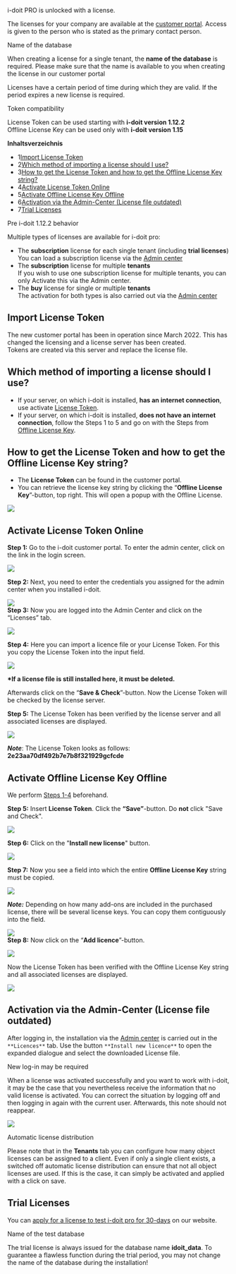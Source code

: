 i-doit PRO is unlocked with a license.

The licenses for your company are available at the [customer portal](/display/en/Customer+Portal). Access is given to the person who is stated as the primary contact person.

Name of the database

When creating a license for a single tenant, the **name of the database** is required. Please make sure that the name is available to you when creating the license in our customer portal

Licenses have a certain period of time during which they are valid. If the period expires a new license is required.

Token compatibility

License Token can be used starting with **i-doit version 1.12.2**  
Offline License Key can be used only with **i-doit version 1.15**

**Inhaltsverzeichnis**

*   1[Import License Token](#ActivateLicense-ImportLicenseToken)
*   2[Which method of importing a license should I use?](#ActivateLicense-WhichmethodofimportingalicenseshouldIuse?)
*   3[How to get the License Token and how to get the Offline License Key string?](#ActivateLicense-HowtogettheLicenseTokenandhowtogettheOfflineLicenseKeystring?)
*   4[Activate License Token Online](#ActivateLicense-ActivateLicenseTokenOnline)
*   5[Activate Offline License Key Offline](#ActivateLicense-ActivateOfflineLicenseKeyOffline)
*   6[Activation via the Admin-Center (License file outdated)](#ActivateLicense-ActivationviatheAdmin-Center(Licensefileoutdated))
*   7[Trial Licenses](#ActivateLicense-TrialLicenses)

Pre i-doit 1.12.2 behavior

Multiple types of licenses are available for i-doit pro:

*   The **subscription** license for each single tenant (including **trial licenses**)  
    You can load a subscription license via the [Admin center](/display/en/Admin+Center) 
*   The **subscription** license for multiple **tenants**  
    If you wish to use one subscription license for multiple tenants, you can only Activate this via the Admin center.
*   The **buy** license for single or multiple **tenants**  
    The activation for both types is also carried out via the [Admin center](/display/en/Admin+Center)

Import License Token
--------------------

The new customer portal has been in operation since March 2022. This has changed the licensing and a license server has been created.  
Tokens are created via this server and replace the license file.

Which method of importing a license should I use?
-------------------------------------------------

*   If your server, on which i-doit is installed, **has an internet connection**, use activate [License Token](#ActivateLicense-Steps1-5).
*   If your server, on which i-doit is installed, **does not have an internet connection**, follow the Steps 1 to 5 and go on with the Steps from [Offline License Key](#ActivateLicense-Steps6-8).  
      
    

How to get the License Token and how to get the Offline License Key string?
---------------------------------------------------------------------------

*   The **License Token** can be found in the customer portal.
*   You can retrieve the license key string by clicking the “**Offline License Key**”-button, top right. This will open a popup with the Offline License.

![](/download/attachments/30441527/how-to-get-a-token.png?version=2&modificationDate=1652373554156&api=v2&effects=drop-shadow)

Activate License Token Online
-----------------------------

**Step 1:** Go to the i-doit customer portal. To enter the admin center, click on the link in the login screen.

![](/download/attachments/30441527/1.Login_admin.png?version=1&modificationDate=1652373528043&api=v2&effects=drop-shadow)

**Step 2:** Next, you need to enter the credentials you assigned for the admin center when you installed i-doit.

![](/download/attachments/30441527/2.login_admin_center.png?version=2&modificationDate=1652373576829&api=v2&effects=drop-shadow)  
**Step 3:** Now you are logged into the Admin Center and click on the “Licenses” tab.

![](/download/attachments/30441527/3.admin-center-home.png?version=2&modificationDate=1652373593497&api=v2&effects=drop-shadow)

**Step 4:** Here you can import a licence file or your License Token. For this you copy the License Token into the input field.

![](/download/attachments/30441527/4.admin-center-licenses.png?version=2&modificationDate=1652373606789&api=v2&effects=drop-shadow)

**\*If a license file is still installed here, it must be deleted.**

Afterwards click on the “**Save & Check**”-button. Now the License Token will be checked by the license server.

**Step 5:** The License Token has been verified by the license server and all associated licenses are displayed.

![](/download/attachments/30441527/5.admin-center-licenses-token.png?version=3&modificationDate=1652373828630&api=v2&effects=drop-shadow)

**_Note_**: The License Token looks as follows: **2e23aa70df492b7e7b8f321929gcfcde**

  

Activate Offline License Key Offline
------------------------------------

We perform [Steps 1-4](#ActivateLicense-Steps1-5) beforehand. 

**Step 5:** Insert **License Token**. Click the **“Save”**\-button. Do **not** click "Save and Check".

![](/download/attachments/30441527/image2022-10-11_15-29-9.png?version=1&modificationDate=1665494949784&api=v2&effects=drop-shadow)

**Step 6:** Click on the "**Install new license**" button.

![](/download/attachments/30441527/6.add-new-license-button.png?version=2&modificationDate=1652373698320&api=v2&effects=drop-shadow)

**Step 7:** Now you see a field into which the entire **Offline License Key** string must be copied.

![](/download/attachments/30441527/7.add-new-license.png?version=2&modificationDate=1652373722062&api=v2&effects=drop-shadow)

**_Note:_** Depending on how many add-ons are included in the purchased license, there will be several license keys. You can copy them contiguously into the field.

![](/download/attachments/30441527/7.add-new-license-end.png?version=2&modificationDate=1652373734647&api=v2&effects=drop-shadow)  
**Step 8:** Now click on the “**Add licence**”-button.

![](/download/attachments/30441527/8.add-new-license-save.png?version=2&modificationDate=1652373750450&api=v2&effects=drop-shadow)

Now the License Token has been verified with the Offline License Key string and all associated licenses are displayed.

![](/download/attachments/30441527/5.admin-center-licenses-token.png?version=3&modificationDate=1652373828630&api=v2&effects=drop-shadow)  
  

Activation via the Admin-Center (License file outdated)
-------------------------------------------------------

After logging in, the installation via the [Admin center](/display/en/Admin+Center) is carried out in the `**Licences**` tab. Use the button `**Install new licence**` to open the expanded dialogue and select the downloaded License file.

New log-in may be required

When a license was activated successfully and you want to work with i-doit, it may be the case that you nevertheless receive the information that no valid license is activated. You can correct the situation by logging off and then logging in again with the current user. Afterwards, this note should not reappear.

![](/download/attachments/11730998/i-doit-license.png?version=1&modificationDate=1572613871986&api=v2&effects=drop-shadow)

Automatic license distribution

Please note that in the **Tenants** tab you can configure how many object licenses can be assigned to a client. Even if only a single client exists, a switched off automatic license distribution can ensure that not all object licenses are used. If this is the case, it can simply be activated and applied with a click on save.

Trial Licenses
--------------

You can [apply for a license to test i-doit pro for 30-days](https://www.i-doit.com/en/trial-version/) on our website.

Name of the test database

The trial license is always issued for the database name **idoit\_data**. To guarantee a flawless function during the trial period, you may not change the name of the database during the installation!